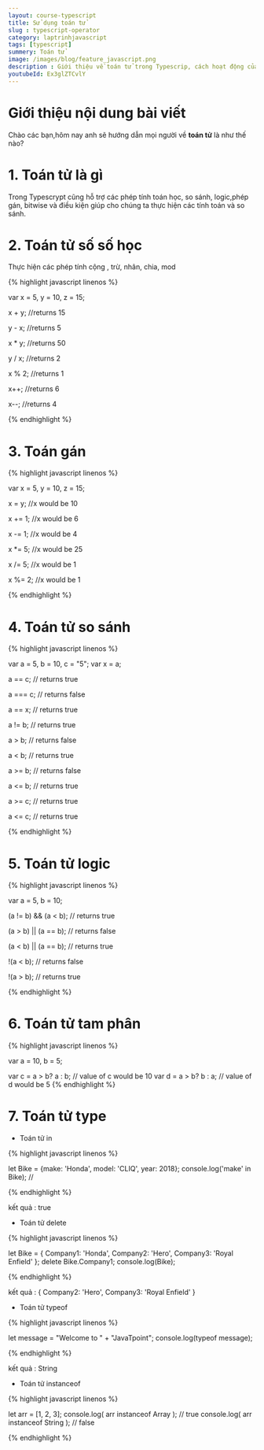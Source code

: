 ```yaml
---
layout: course-typescript
title: Sử dụng toán tử 
slug : typescript-operator
category: laptrinhjavascript
tags: [typescript]
summery: Toán tử   
image: /images/blog/feature_javascript.png
description : Giới thiệu về toán tử trong Typescrip, cách hoạt động của toán tử trong Typescrip
youtubeId: Ex3glZTCvlY
---
```


# **Giới thiệu nội dung bài viết**

Chào các bạn,hôm nay anh sẽ hướng dẫn mọi người về <b>toán tử</b> là như thế nào? 

# **1. Toán tử là gì**

Trong Typescrypt cũng hỗ trợ các phép tính toán học, so sánh, logic,phép gán, bitwise và điều kiện giúp cho chúng ta thực hiện các tính toán và so sánh.

# **2. Toán tử số số học**

Thực hiện các phép tính cộng , trừ, nhân, chia, mod

{% highlight javascript  linenos %}

var x = 5, y = 10, z = 15;

x + y; //returns 15

y - x; //returns 5

x * y; //returns 50

y / x; //returns 2

x % 2; //returns 1

x++; //returns 6

x--; //returns 4

{% endhighlight %}

# **3. Toán  gán**

{% highlight javascript  linenos %}

var x = 5, y = 10, z = 15;

x = y; //x would be 10

x += 1; //x would be 6

x -= 1; //x would be 4

x \*= 5; //x would be 25

x /= 5; //x would be 1

x %= 2; //x would be 1

{% endhighlight %}

# **4. Toán tử so sánh**

{% highlight javascript  linenos %}

var a = 5, b = 10, c = "5";
var x = a;

a == c; // returns true

a === c; // returns false

a == x; // returns true

a != b; // returns true

a > b; // returns false

a < b; // returns true

a >= b; // returns false

a <= b; // returns true

a >= c; // returns true

a <= c; // returns true

{% endhighlight %}

# **5. Toán tử logic**

{% highlight javascript  linenos %}

var a = 5, b = 10;

(a != b) && (a < b); // returns true

(a > b) || (a == b); // returns false

(a < b) || (a == b); // returns true

!(a < b); // returns false

!(a > b); // returns true

{% endhighlight %}

# **6. Toán tử tam phân**

{% highlight javascript  linenos %}

var a = 10, b = 5;

var c = a > b? a : b; // value of c would be 10
var d = a > b? b : a; // value of d would be 5
{% endhighlight %}

# **7. Toán tử type**

- Toán tử in 

{% highlight javascript  linenos %}

let Bike = {make: 'Honda', model: 'CLIQ', year: 2018};
console.log('make' in Bike);   // 

{% endhighlight %}

kết quả : true

- Toán tử delete 

{% highlight javascript  linenos %}

let Bike = { Company1: 'Honda',
             Company2: 'Hero',
             Company3: 'Royal Enfield'
           };
delete Bike.Company1;
console.log(Bike);   

{% endhighlight %}

kết quả : { Company2: 'Hero', Company3: 'Royal Enfield' }

- Toán tử typeof 

{% highlight javascript  linenos %}

let message = "Welcome to " + "JavaTpoint";
console.log(typeof message);  

{% endhighlight %}

kết quả : String

- Toán tử instanceof 

{% highlight javascript  linenos %}

let arr = [1, 2, 3];
console.log( arr instanceof Array ); // true
console.log( arr instanceof String ); // false  

{% endhighlight %}


















